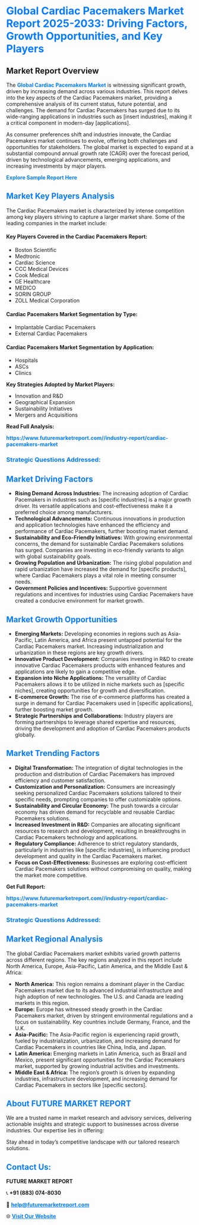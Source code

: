 <h1 style="color: #007BFF;">Global Cardiac Pacemakers Market Report 2025-2033: Driving Factors, Growth Opportunities, and Key Players</h1>

<section id="overview">
<h2>Market Report Overview</h2>
<p>The <a href="https://www.futuremarketreport.com//industry-report/cardiac-pacemakers-market" style="color: #007BFF; text-decoration: none;"><strong>Global Cardiac Pacemakers Market</strong></a> is witnessing significant growth, driven by increasing demand across various industries. This report delves into the key aspects of the Cardiac Pacemakers market, providing a comprehensive analysis of its current status, future potential, and challenges. The demand for Cardiac Pacemakers has surged due to its wide-ranging applications in industries such as [insert industries], making it a critical component in modern-day [applications].</p>
<p>As consumer preferences shift and industries innovate, the Cardiac Pacemakers market continues to evolve, offering both challenges and opportunities for stakeholders. The global market is expected to expand at a substantial compound annual growth rate (CAGR) over the forecast period, driven by technological advancements, emerging applications, and increasing investments by major players.</p>
</section>

<section id="overview">
<p><a href="https://www.futuremarketreport.com//request-sample/reportId=64108" style="color: #007BFF; text-decoration: none;"><strong>Explore Sample Report Here</strong></a></p>
</section>

<section id="key-players">
<h2 style="color: #007BFF;">Market Key Players Analysis</h2>
<p>The Cardiac Pacemakers market is characterized by intense competition among key players striving to capture a larger market share. Some of the leading companies in the market include:</p>
<h4>Key Players Covered in the Cardiac Pacemakers Report:</h4>
<ul><li>Boston Scientific</li><li>Medtronic</li><li>Cardiac Science</li><li>CCC Medical Devices</li><li>Cook Medical</li><li>GE Healthcare</li><li>MEDICO</li><li>SORIN GROUP</li><li>ZOLL Medical Corporation</li></ul>
<h4>Cardiac Pacemakers Market Segmentation by Type:</h4>
<ul><li>Implantable Cardiac Pacemakers</li><li>External Cardiac Pacemakers</li></ul>

<h4>Cardiac Pacemakers Market Segmentation by Application:</h4>
<ul><li>Hospitals</li><li>ASCs</li><li>Clinics</li></ul>
<p><strong>Key Strategies Adopted by Market Players:</strong></p>
<ul>
<li>Innovation and R&D</li>
<li>Geographical Expansion</li>
<li>Sustainability Initiatives</li>
<li>Mergers and Acquisitions</li>
</ul>
</section>

<section>
<p><strong>Read Full Analysis: </strong></p><a href="https://www.futuremarketreport.com//industry-report/cardiac-pacemakers-market" style="color: #007BFF; text-decoration: none;"><strong>https://www.futuremarketreport.com//industry-report/cardiac-pacemakers-market</strong></a>
<h3 style="color: #007BFF;">Strategic Questions Addressed:</h3>
</section>

<section id="driving-factors">
<h2 style="color: #007BFF;">Market Driving Factors</h2>
<ul>
<li><strong>Rising Demand Across Industries:</strong> The increasing adoption of Cardiac Pacemakers in industries such as [specific industries] is a major growth driver. Its versatile applications and cost-effectiveness make it a preferred choice among manufacturers.</li>
<li><strong>Technological Advancements:</strong> Continuous innovations in production and application technologies have enhanced the efficiency and performance of Cardiac Pacemakers, further boosting market demand.</li>
<li><strong>Sustainability and Eco-Friendly Initiatives:</strong> With growing environmental concerns, the demand for sustainable Cardiac Pacemakers solutions has surged. Companies are investing in eco-friendly variants to align with global sustainability goals.</li>
<li><strong>Growing Population and Urbanization:</strong> The rising global population and rapid urbanization have increased the demand for [specific products], where Cardiac Pacemakers plays a vital role in meeting consumer needs.</li>
<li><strong>Government Policies and Incentives:</strong> Supportive government regulations and incentives for industries using Cardiac Pacemakers have created a conducive environment for market growth.</li>
</ul>
</section>

<section id="growth-opportunities">
<h2 style="color: #007BFF;">Market Growth Opportunities</h2>
<ul>
<li><strong>Emerging Markets:</strong> Developing economies in regions such as Asia-Pacific, Latin America, and Africa present untapped potential for the Cardiac Pacemakers market. Increasing industrialization and urbanization in these regions are key growth drivers.</li>
<li><strong>Innovative Product Development:</strong> Companies investing in R&D to create innovative Cardiac Pacemakers products with enhanced features and applications are likely to gain a competitive edge.</li>
<li><strong>Expansion into Niche Applications:</strong> The versatility of Cardiac Pacemakers allows it to be utilized in niche markets such as [specific niches], creating opportunities for growth and diversification.</li>
<li><strong>E-commerce Growth:</strong> The rise of e-commerce platforms has created a surge in demand for Cardiac Pacemakers used in [specific applications], further boosting market growth.</li>
<li><strong>Strategic Partnerships and Collaborations:</strong> Industry players are forming partnerships to leverage shared expertise and resources, driving the development and adoption of Cardiac Pacemakers products globally.</li>
</ul>
</section>

<section id="trending-factors">
<h2 style="color: #007BFF;">Market Trending Factors</h2>
<ul>
<li><strong>Digital Transformation:</strong> The integration of digital technologies in the production and distribution of Cardiac Pacemakers has improved efficiency and customer satisfaction.</li>
<li><strong>Customization and Personalization:</strong> Consumers are increasingly seeking personalized Cardiac Pacemakers solutions tailored to their specific needs, prompting companies to offer customizable options.</li>
<li><strong>Sustainability and Circular Economy:</strong> The push towards a circular economy has driven demand for recyclable and reusable Cardiac Pacemakers solutions.</li>
<li><strong>Increased Investment in R&D:</strong> Companies are allocating significant resources to research and development, resulting in breakthroughs in Cardiac Pacemakers technology and applications.</li>
<li><strong>Regulatory Compliance:</strong> Adherence to strict regulatory standards, particularly in industries like [specific industries], is influencing product development and quality in the Cardiac Pacemakers market.</li>
<li><strong>Focus on Cost-Effectiveness:</strong> Businesses are exploring cost-efficient Cardiac Pacemakers solutions without compromising on quality, making the market more competitive.</li>
</ul>
</section>

<section>
<p><strong>Get Full Report: </strong></p><a href="https://www.futuremarketreport.com//industry-report/cardiac-pacemakers-market" style="color: #007BFF; text-decoration: none;"><strong>https://www.futuremarketreport.com//industry-report/cardiac-pacemakers-market</strong></a>
<h3 style="color: #007BFF;">Strategic Questions Addressed:</h3>
</section>


<section id="regional-analysis">
<h2 style="color: #007BFF;">Market Regional Analysis</h2>
<p>The global Cardiac Pacemakers market exhibits varied growth patterns across different regions. The key regions analyzed in this report include North America, Europe, Asia-Pacific, Latin America, and the Middle East & Africa:</p>
<ul>
<li><strong>North America:</strong> This region remains a dominant player in the Cardiac Pacemakers market due to its advanced industrial infrastructure and high adoption of new technologies. The U.S. and Canada are leading markets in this region.</li>
<li><strong>Europe:</strong> Europe has witnessed steady growth in the Cardiac Pacemakers market, driven by stringent environmental regulations and a focus on sustainability. Key countries include Germany, France, and the U.K.</li>
<li><strong>Asia-Pacific:</strong> The Asia-Pacific region is experiencing rapid growth, fueled by industrialization, urbanization, and increasing demand for Cardiac Pacemakers in countries like China, India, and Japan.</li>
<li><strong>Latin America:</strong> Emerging markets in Latin America, such as Brazil and Mexico, present significant opportunities for the Cardiac Pacemakers market, supported by growing industrial activities and investments.</li>
<li><strong>Middle East & Africa:</strong> The region’s growth is driven by expanding industries, infrastructure development, and increasing demand for Cardiac Pacemakers in sectors like [specific sectors].</li>
</ul>
</section>

<footer>
<h2 style="color: #007BFF;">About FUTURE MARKET REPORT</h2>
<p>We are a trusted name in market research and advisory services, delivering actionable insights and strategic support to businesses across diverse industries. Our expertise lies in offering:</p>

<p>Stay ahead in today’s competitive landscape with our tailored research solutions.</p>

<h2 style="color: #007BFF;">Contact Us:</h2>
<p><strong>FUTURE MARKET REPORT</strong></p>
<p>📞 <strong>+91 (883) 074-8030</strong></p>
<p>📧 <strong><a href="mailto:help@futuremarketreport.com" style="color: #007BFF;">help@futuremarketreport.com</a></strong></p>
<p>🌐 <strong><a href="https://www.futuremarketreport.com/" style="color: #007BFF;">Visit Our Website</a></strong></p>
</footer>